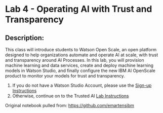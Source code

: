 # Lab 4 - Operating AI with Trust and Transparency

## Description:

This class will introduce students to Watson Open Scale, an open platform designed to help organizations automate and operate AI at scale, with trust and transparency around AI Processes.   In this lab, you will provision machine learning and data services, create and deploy machine learning models in Watson Studio, and finally configure the new IBM AI OpenScale product to monitor your models for trust and transparency.

1. If you do not have a Watson Studio Account, please use the [Sign-up Instructions](https://github.com/bleonardb3/ThinkGov2019/raw/master/Instructions_to_signup_for_Watson_Studio/Sign%20up%20Instructions.pdf)
1. Otherwise, continue on to the Trusted AI [Lab Instructions](https://github.com/cerebralace/WatsonPoT/raw/master/Lab4/Watson%20OpenScale%20Lab%20(Spark%20Notebook)%201.7.pdf)

Original notebook pulled from: https://github.com/emartensibm
